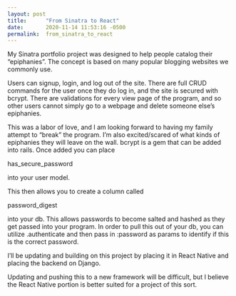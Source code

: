 ```yaml
---
layout: post
title:      "From Sinatra to React"
date:       2020-11-14 11:53:16 -0500
permalink:  from_sinatra_to_react
---
```



My Sinatra portfolio project was designed to help people catalog their “epiphanies”. The concept is based on many popular blogging websites we commonly use.

Users can signup, login, and log out of the site. There are full CRUD commands for the user once they do log in, and the site is secured with bcrypt. There are validations for every view page of the program, and so other users cannot simply go to a webpage and delete someone else’s epiphanies.

This was a labor of love, and I am looking forward to having my family attempt to “break” the program. I’m also excited/scared of what kinds of epiphanies they will leave on the wall. bcrypt is a gem that can be added into rails. Once added you can place 

has_secure_password

into your user model.

This then allows you to create a column called

password_digest

into your db. This allows passwords to become salted and hashed as they get passed into your program. In order to pull this out of your db, you can utilize .authenticate and then pass in :password as params to identify if this is the correct password.

I’ll be updating and building on this project by placing it in React Native and placing the backend on Django.

Updating and pushing this to a new framework will be difficult, but I believe the React Native portion is better suited for a project of this sort.
